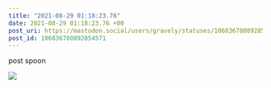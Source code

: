 ```yaml
---
title: "2021-08-29 01:18:23.76"
date: 2021-08-29 01:18:23.76 +00
post_uri: https://mastodon.social/users/gravely/statuses/106836780892854571
post_id: 106836780892854571
---
```

post spoon


![](/images/106836780841828302.jpg)

